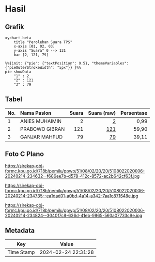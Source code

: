 # Hasil

## Grafik

```mermaid
xychart-beta
    title "Perolehan Suara TPS"
    x-axis [01, 02, 03]
    y-axis "Suara" 0 --> 121
    bar [2, 121, 79]
```

```mermaid
%%{init: {"pie": {"textPosition": 0.5}, "themeVariables": {"pieOuterStrokeWidth": "5px"}} }%%
pie showData
    "1" : 2
    "2" : 121
    "3" : 79
```

## Tabel

| No. | Nama Paslon    | Suara | Suara (raw) | Persentase |
|:--- |:-------------- | -----:| -----------:| ----------:|
| 1   | ANIES MUHAIMIN | 2     | [2][p-1]    | 0,99       |
| 2   | PRABOWO GIBRAN | 121   | [121][p-2]  | 59,90      |
| 3   | GANJAR MAHFUD  | 79    | [79][p-3]   | 39,11      |


[p-1]: https://github.com/gigit-pemilu/pemilu-2024-51-bali/blob/main/pilpres/hitung-suara/sub/51-bali/sub/08-buleleng/sub/02-seririt/sub/2020-kalisada/sub/006-tps/sub/paslon-1.txt
[p-2]: https://github.com/gigit-pemilu/pemilu-2024-51-bali/blob/main/pilpres/hitung-suara/sub/51-bali/sub/08-buleleng/sub/02-seririt/sub/2020-kalisada/sub/006-tps/sub/paslon-2.txt
[p-3]: https://github.com/gigit-pemilu/pemilu-2024-51-bali/blob/main/pilpres/hitung-suara/sub/51-bali/sub/08-buleleng/sub/02-seririt/sub/2020-kalisada/sub/006-tps/sub/paslon-3.txt

## Foto C Plano

https://sirekap-obj-formc.kpu.go.id/718b/pemilu/ppwp/51/08/02/20/20/5108022020006-20240214-234632--f686ee7b-d578-412c-8572-ac2b642cf63f.jpg

https://sirekap-obj-formc.kpu.go.id/718b/pemilu/ppwp/51/08/02/20/20/5108022020006-20240214-234735--ea1dad01-a0bd-4a14-a342-7aa1c871648e.jpg

https://sirekap-obj-formc.kpu.go.id/718b/pemilu/ppwp/51/08/02/20/20/5108022020006-20240214-234824--3040f7c8-636d-41eb-9865-560a07733c9e.jpg


## Metadata

| Key        | Value               |
| ---------- | ------------------- |
| Time Stamp | 2024-02-24 22:31:28 |



